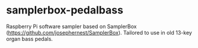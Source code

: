 # samplerbox-pedalbass
Raspberry Pi software sampler based on SamplerBox (https://github.com/josephernest/SamplerBox). Tailored to use in old 13-key organ bass pedals.
